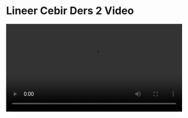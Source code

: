 # Lineer Cebir Ders 2 Video

<video width="95%" controls>
    <source src="https://drive.google.com/uc?export=view&id=1av_EBNwp2ymxOnIpL31sSA8fvz1paAQB" type='video/mp4'>
</video>

